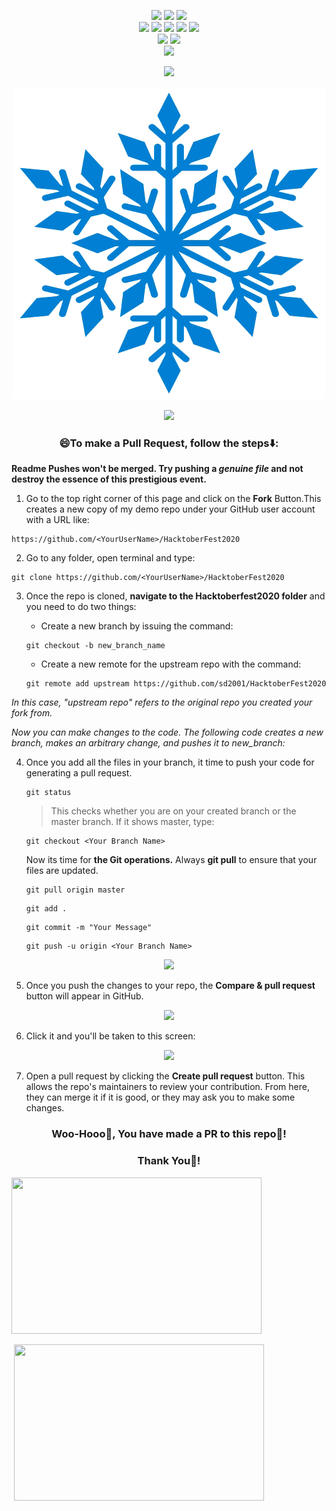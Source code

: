 <p align='center'> 
 <img src="https://img.shields.io/badge/-Hacktoberfest-brightgreen?style=for-the-badge" />
 <img src="https://forthebadge.com/images/badges/built-with-love.svg" />
 <img src="https://img.shields.io/badge/-By%20Swarnabha%20Das-yellow?style=for-the-badge" /><br>
  <img src="https://img.shields.io/github/issues/sd2001/HacktoberFest2020?style=for-the-badge" />
 <img src="https://img.shields.io/github/stars/sd2001/Hacktoberfest2020?style=for-the-badge" />
 <img src="https://img.shields.io/github/forks/sd2001/HacktoberFest2020?style=for-the-badge" />
 <img src="https://img.shields.io/github/contributors/sd2001/HacktoberFest2020?style=for-the-badge" />
 <img src="https://img.shields.io/badge/License-MIT-orange.svg?style=for-the-badge" /><br>
 <img src="https://img.shields.io/github/issues-pr/sd2001/HacktoberFest2020?color=purple&style=for-the-badge" />
 <img src="https://img.shields.io/github/issues-pr-closed-raw/sd2001/HacktoberFest2020?color=purple&style=for-the-badge" /></a><br>
 <img src="https://img.shields.io/github/repo-size/sd2001/HacktoberFest2020?color=ff69b4&style=for-the-badge" />
</p>

<div align="center">
 <p align="center"><img src="https://github.com/sd2001/HacktoberFest2020/blob/master/2.png" /></p>
 <p align="center"><img src="https://raw.githubusercontent.com/acervenky/animated-github-badges/master/assets/acbadge.gif" /></p>
</div>

<p align="center">
 <img src="http://ForTheBadge.com/images/badges/winter-is-coming.svg" />
</p> 

### <p align="center">😄To make a Pull Request, follow the steps⬇️:</p>

**Readme Pushes won't be merged. Try pushing a *genuine file* and not destroy the essence of this prestigious event.**

1. Go to the top right corner of this page and click on the **Fork** Button.This creates a new copy of my demo repo under your GitHub user account with a URL like:
```
https://github.com/<YourUserName>/HacktoberFest2020
```
2. Go to any folder, open terminal and type:
```
git clone https://github.com/<YourUserName>/HacktoberFest2020
```
3. Once the repo is cloned, **navigate to the Hacktoberfest2020 folder** and you need to do two things:

   - Create a new branch by issuing the command:
   
   ```
   git checkout -b new_branch_name
   ```
   - Create a new remote for the upstream repo with the command:

   ```
   git remote add upstream https://github.com/sd2001/HacktoberFest2020
   ```
*In this case, "upstream repo" refers to the original repo you created your fork from.*

*Now you can make changes to the code. The following code creates a new branch, makes an arbitrary change, and pushes it to new_branch:*

4. Once you add all the files in your branch, it time to push your code for generating a pull request.
    ```
    git status
    ```
    > This checks whether you are on your created branch or the master branch. If it shows master, type:
      ```
      git checkout <Your Branch Name>
      ```
      
    Now its time for **the Git operations.** Always **git pull** to ensure that your files are updated.
      ```
      git pull origin master
      ```
      
      ```
      git add .
      ```
      
      ```
      git commit -m "Your Message"
      ```
      
      ```
      git push -u origin <Your Branch Name>
      ```
          
 <p align='center'> 
 <img src="https://github.com/sd2001/HacktoberFest2020/blob/master/6.png" /></a>
 </p>


 
5. Once you push the changes to your repo, the **Compare & pull request** button will appear in GitHub.

<p align='center'> 
 <img src="https://github.com/sd2001/HacktoberFest2020/blob/master/4.png" /></a>
 </p>
 
6. Click it and you'll be taken to this screen:

<p align='center'> 
 <img src="https://github.com/sd2001/HacktoberFest2020/blob/master/5.png" /></a>
 </p>

7. Open a pull request by clicking the **Create pull request** button. This allows the repo's maintainers to review your contribution. From here, they can merge it if it is good, or they may ask you to make some changes.

### <p align="center">**Woo-Hooo🎉, You have made a PR to this repo🥳!**</p>
 
### <p align="center">**Thank You💜!**</p>
 
<p><img width=400px height=250px src="https://media.giphy.com/media/BQAk13taTaKYw/giphy.gif" /><p>&nbsp;<img width=400px  height=250px src="https://media.giphy.com/media/fsULJFFGv8X3G/giphy.gif"/></p>
